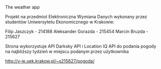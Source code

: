 The weather app

Projekt na przedmiot Elektroniczna Wymiana Danych wykonany przez studentów Uniwersytetu Ekonomicznego w Krakowie:

Filip Jaszczyk - 214188
Aleksander Gorazda - 215454
Marcin Bruzda - 215627

Strona wykorzystuje API Darksky API i Location IQ API do podania pogody na najbliższy tydzień w miejscu podanym przez użytkownika

http://v-ie.uek.krakow.pl/~s215627/pogoda/